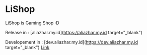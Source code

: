 # LiShop
LiShop is Gaming Shop :D

Release in : [aliazhar.my.id](https://aliazhar.my.id target="_blank")

Developement in : [dev.aliazhar.my.id](https://dev.aliazhar.my.id target="_blank") 
<a href="https://example.org/" rel="nofollow" title="title&quot; target=&quot;_blank">Link</a>
